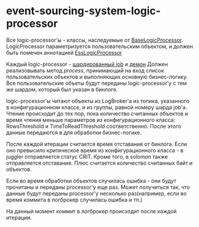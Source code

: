 # event-sourcing-system-logic-processor

Все logic-processor'ы - классы, наследуемые от [BaseLogicProcessor](src/main/java/ru/yandex/direct/logicprocessor/common/BaseLogicProcessor.java).
LogicProcessor параметризуется пользовательским объектом, и должен быть помечен аннотацией [EssLogicProcessor](src/main/java/ru/yandex/direct/logicprocessor/common/EssLogicProcessor.java)

Каждый logic-processor - [шардированный job](../../../libs/scheduler/src/main/java/ru/yandex/direct/scheduler/support/DirectShardedJob.java) и [демон](../../../libs/scheduler/src/main/java/ru/yandex/direct/scheduler/Daemon.java)
Должен реализовывать метод <i>process</i>, принимающий на вход список пользовательских объектов и выполняющих основную бизнес-логику. Все пользовательские объеты будут переданы logic-processor'у с тем же шардом, который был указан в бинлоге.

logic-processor'ы читают объекты из LogBroker'а из топика, указанного в конфигурационном классе, и из группы, равной номеру шарда job'а.
Чтение происходит до тех пор, пока количество считанных объектов и время чтения меньше параметров из конфигурационного класса: RowsThreshold и TimeToReadThreshold соответственно.
После этого данные передаются в для обработки бизнес-логике.

После каждой итерации считается время отставания от бинлога. Если оно превысило критическое время из конфигурационного класса - в juggler отправляется статус CRIT.
Кроме того, в solomon также отправляется отставание. Плюс считается количество считанных байт и объектов.

Если во время обработки объектов случилась ошибка - они будут прочитаны и переданы processor'у еще раз.
Может получиться так, что данные будут переданы processor'у несколько раз(например, если во время коммита в логброкер случилась ошибка и тп.)

На данный момент коммит в логброкер происходит после каждой итерации.
